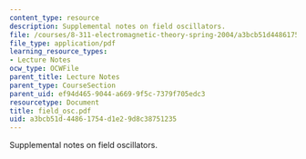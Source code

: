 ```yaml
---
content_type: resource
description: Supplemental notes on field oscillators.
file: /courses/8-311-electromagnetic-theory-spring-2004/a3bcb51d44861754d1e29d8c38751235_field_osc.pdf
file_type: application/pdf
learning_resource_types:
- Lecture Notes
ocw_type: OCWFile
parent_title: Lecture Notes
parent_type: CourseSection
parent_uid: ef94d465-9044-a669-9f5c-7379f705edc3
resourcetype: Document
title: field_osc.pdf
uid: a3bcb51d-4486-1754-d1e2-9d8c38751235
---
```

Supplemental notes on field oscillators.

